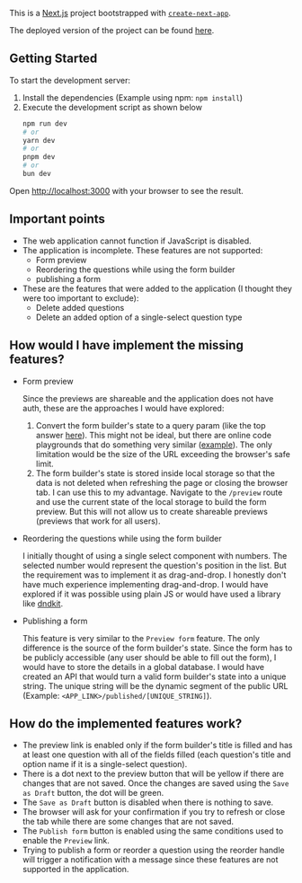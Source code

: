 This is a [Next.js](https://nextjs.org) project bootstrapped with [`create-next-app`](https://nextjs.org/docs/app/api-reference/cli/create-next-app).

The deployed version of the project can be found [here](https://simple-form-builder-five.vercel.app/).

## Getting Started

To start the development server:

1. Install the dependencies (Example using npm: `npm install`)
2. Execute the development script as shown below
   ```bash
   npm run dev
   # or
   yarn dev
   # or
   pnpm dev
   # or
   bun dev
   ```

Open [http://localhost:3000](http://localhost:3000) with your browser to see the result.

## Important points

- The web application cannot function if JavaScript is disabled.
- The application is incomplete. These features are not supported:
  - Form preview
  - Reordering the questions while using the form builder
  - publishing a form
- These are the features that were added to the application (I thought they were too important to exclude):
  - Delete added questions
  - Delete an added option of a single-select question type

## How would I have implement the missing features?

- Form preview

  Since the previews are shareable and the application does not have auth, these are the approaches I would have explored:

  1. Convert the form builder's state to a query param (like the top answer [here](https://stackoverflow.com/questions/15872658/standardized-way-to-serialize-json-to-query-string)). This might not be ideal, but there are online code playgrounds that do something very similar ([example](https://www.typescriptlang.org/play)). The only limitation would be the size of the URL exceeding the browser's safe limit.
  2. The form builder's state is stored inside local storage so that the data is not deleted when refreshing the page or closing the browser tab. I can use this to my advantage. Navigate to the `/preview` route and use the current state of the local storage to build the form preview. But this will not allow us to create shareable previews (previews that work for all users).

- Reordering the questions while using the form builder

  I initially thought of using a single select component with numbers. The selected number would represent the question's position in the list. But the requirement was to implement it as drag-and-drop. I honestly don't have much experience implementing drag-and-drop. I would have explored if it was possible using plain JS or would have used a library like [dndkit](https://dndkit.com/).

- Publishing a form

  This feature is very similar to the `Preview form` feature. The only difference is the source of the form builder's state. Since the form has to be publicly accessible (any user should be able to fill out the form), I would have to store the details in a global database. I would have created an API that would turn a valid form builder's state into a unique string. The unique string will be the dynamic segment of the public URL (Example: `<APP_LINK>/published/[UNIQUE_STRING]`).

## How do the implemented features work?

- The preview link is enabled only if the form builder's title is filled and has at least one question with all of the fields filled (each question's title and option name if it is a single-select question).
- There is a dot next to the preview button that will be yellow if there are changes that are not saved. Once the changes are saved using the `Save as Draft` button, the dot will be green.
- The `Save as Draft` button is disabled when there is nothing to save.
- The browser will ask for your confirmation if you try to refresh or close the tab while there are some changes that are not saved.
- The `Publish form` button is enabled using the same conditions used to enable the `Preview` link.
- Trying to publish a form or reorder a question using the reorder handle will trigger a notification with a message since these features are not supported in the application.
